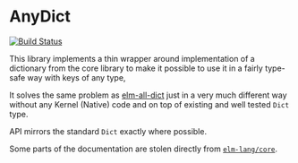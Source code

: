 # AnyDict

[![Build Status](https://img.shields.io/endpoint.svg?url=https%3A%2F%2Factions-badge.atrox.dev%2FturboMaCk%2Fany-dict%2Fbadge&style=flat)](https://actions-badge.atrox.dev/turboMaCk/any-dict/goto)

This library implements a thin wrapper around implementation
of a dictionary from the core library to make it possible to
use it in a fairly type-safe way with keys of any type,

It solves the same problem as [elm-all-dict](http://package.elm-lang.org/packages/eeue56/elm-all-dict/latest) just in a very much different way
without any Kernel (Native) code and on top of existing and well tested
`Dict` type.

API mirrors the standard `Dict` exactly where possible.

Some parts of the documentation are stolen directly from [`elm-lang/core`](http://package.elm-lang.org/packages/elm-lang/core/latest).
